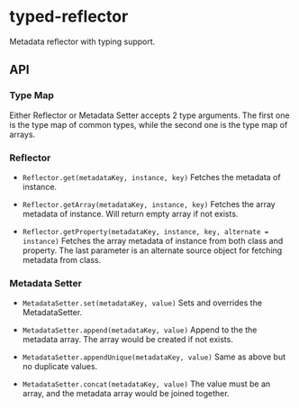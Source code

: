# typed-reflector

Metadata reflector with typing support.

## API

### Type Map

Either Reflector or Metadata Setter accepts 2 type arguments. The first one is the type map of common types, while the second one is the type map of arrays.

### Reflector

* `Reflector.get(metadataKey, instance, key)` Fetches the metadata of instance.

* `Reflector.getArray(metadataKey, instance, key)` Fetches the array metadata of instance. Will return empty array if not exists.

* `Reflector.getProperty(metadataKey, instance, key, alternate = instance)` Fetches the array metadata of instance from both class and property. The last parameter is an alternate source object for fetching metadata from class.

### Metadata Setter

* `MetadataSetter.set(metadataKey, value)` Sets and overrides the MetadataSetter.

* `MetadataSetter.append(metadataKey, value)` Append to the the metadata array. The array would be created if not exists.

* `MetadataSetter.appendUnique(metadataKey, value)` Same as above but no duplicate values.

* `MetadataSetter.concat(metadataKey, value)` The value must be an array, and the metadata array would be joined together.


